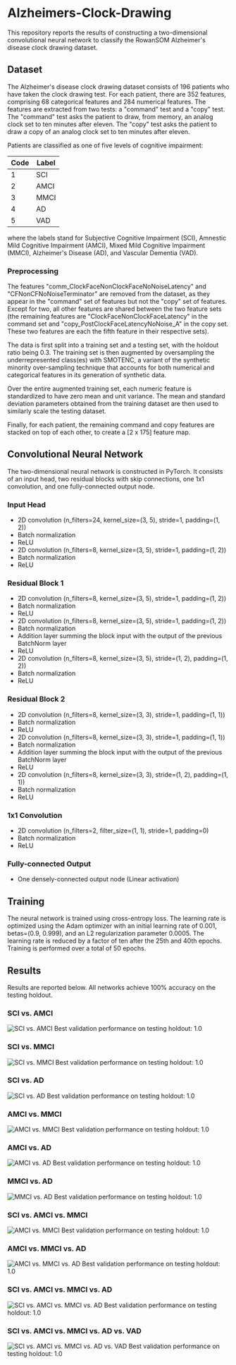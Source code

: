 # Alzheimers-Clock-Drawing

This repository reports the results of constructing a two-dimensional convolutional neural network to classify the RowanSOM Alzheimer's disease clock drawing dataset.

## Dataset

The Alzheimer's disease clock drawing dataset consists of 196 patients who have taken the clock drawing test. For each patient, there are 352 features, comprising 68 categorical features and 284 numerical features. The features are extracted from two tests: a "command" test and a "copy" test. The "command" test asks the patient to draw, from memory, an analog clock set to ten minutes after eleven. The "copy" test asks the patient to draw a copy of an analog clock set to ten minutes after eleven. 

Patients are classified as one of five levels of cognitive impairment:

| Code | Label |
| ---- | ----- |
|  1   |  SCI  |
|  2   |  AMCI  |
|  3   |  MMCI  |
|  4   |  AD   |
|  5   |  VAD  |

where the labels stand for Subjective Cognitive Impairment (SCI), Amnestic Mild Cognitive Impairment (AMCI), Mixed Mild Cognitive Impairment (MMCI), Alzheimer's Disease (AD), and Vascular Dementia (VAD). 

### Preprocessing

The features "comm_ClockFaceNonClockFaceNoNoiseLatency" and "CFNonCFNoNoiseTerminator" are removed from the dataset, as they appear in the "command" set of features but not the "copy" set of features. Except for two, all other features are shared between the two feature sets (the remaining features are "ClockFaceNonClockFaceLatency" in the command set and "copy_PostClockFaceLatencyNoNoise_A" in the copy set. These two features are each the fifth feature in their respective sets). 

The data is first split into a training set and a testing set, with the holdout ratio being 0.3. The training set is then augmented by oversampling the underrepresented class(es) with SMOTENC, a variant of the synthetic minority over-sampling technique that accounts for both numerical and categorical features in its generation of synthetic data. 

Over the entire augmented training set, each numeric feature is standardized to have zero mean and unit variance. The mean and standard deviation parameters obtained from the training dataset are then used to similarly scale the testing dataset.

Finally, for each patient, the remaining command and copy features are stacked on top of each other, to create a \[2 x 175\] feature map.

## Convolutional Neural Network

The two-dimensional neural network is constructed in PyTorch. It consists of an input head, two residual blocks with skip connections, one 1x1 convolution, and one fully-connected output node.

### Input Head

* 2D convolution (n_filters=24, kernel_size=(3, 5), stride=1, padding=(1, 2))
* Batch normalization
* ReLU
* 2D convolution (n_filters=8, kernel_size=(3, 5), stride=1, padding=(1, 2))
* Batch normalization
* ReLU

### Residual Block 1
* 2D convolution (n_filters=8, kernel_size=(3, 5), stride=1, padding=(1, 2))
* Batch normalization
* ReLU
* 2D convolution (n_filters=8, kernel_size=(3, 5), stride=1, padding=(1, 2))
* Batch normalization
* Addition layer summing the block input with the output of the previous BatchNorm layer
* ReLU
* 2D convolution (n_filters=8, kernel_size=(3, 5), stride=(1, 2), padding=(1, 2))
* Batch normalization
* ReLU

### Residual Block 2
* 2D convolution (n_filters=8, kernel_size=(3, 3), stride=1, padding=(1, 1))
* Batch normalization
* ReLU
* 2D convolution (n_filters=8, kernel_size=(3, 3), stride=1, padding=(1, 1))
* Batch normalization
* Addition layer summing the block input with the output of the previous BatchNorm layer
* ReLU
* 2D convolution (n_filters=8, kernel_size=(3, 3), stride=(1, 2), padding=(1, 1))
* Batch normalization
* ReLU

### 1x1 Convolution
* 2D convolution (n_filters=2, filter_size=(1, 1), stride=1, padding=0)
* Batch normalization
* ReLU

### Fully-connected Output
* One densely-connected output node (Linear activation)

## Training
The neural network is trained using cross-entropy loss. The learning rate is optimized using the Adam optimizer with an initial learning rate of 0.001, betas=(0.9, 0.999), and an L2 regularization parameter 0.0005. The learning rate is reduced by a factor of ten after the 25th and 40th epochs. Training is performed over a total of 50 epochs.

## Results
Results are reported below. All networks achieve 100% accuracy on the testing holdout.

### SCI vs. AMCI
![SCI vs. AMCI](https://raw.githubusercontent.com/trebledawson/Alzheimers-Clock-Drawing/master/Results/cnn-2d/12.png)
Best validation performance on testing holdout: 1.0

### SCI vs. MMCI
![SCI vs. MMCI](https://raw.githubusercontent.com/trebledawson/Alzheimers-Clock-Drawing/master/Results/cnn-2d/13.png)
Best validation performance on testing holdout: 1.0

### SCI vs. AD
![SCI vs. AD](https://raw.githubusercontent.com/trebledawson/Alzheimers-Clock-Drawing/master/Results/cnn-2d/14.png)
Best validation performance on testing holdout: 1.0

### AMCI vs. MMCI
![AMCI vs. MMCI](https://raw.githubusercontent.com/trebledawson/Alzheimers-Clock-Drawing/master/Results/cnn-2d/23.png)
Best validation performance on testing holdout: 1.0

### AMCI vs. AD
![AMCI vs. AD](https://raw.githubusercontent.com/trebledawson/Alzheimers-Clock-Drawing/master/Results/cnn-2d/24.png)
Best validation performance on testing holdout: 1.0

### MMCI vs. AD
![MMCI vs. AD](https://raw.githubusercontent.com/trebledawson/Alzheimers-Clock-Drawing/master/Results/cnn-2d/34.png)
Best validation performance on testing holdout: 1.0

### SCI vs. AMCI vs. MMCI
![AMCI vs. MMCI](https://raw.githubusercontent.com/trebledawson/Alzheimers-Clock-Drawing/master/Results/cnn-2d/123.png)
Best validation performance on testing holdout: 1.0

### AMCI vs. MMCI vs. AD
![AMCI vs. MMCI vs. AD](https://raw.githubusercontent.com/trebledawson/Alzheimers-Clock-Drawing/master/Results/cnn-2d/234.png)
Best validation performance on testing holdout: 1.0

### SCI vs. AMCI vs. MMCI vs. AD
![SCI vs. AMCI vs. MMCI vs. AD](https://raw.githubusercontent.com/trebledawson/Alzheimers-Clock-Drawing/master/Results/cnn-2d/1234.png)
Best validation performance on testing holdout: 1.0

### SCI vs. AMCI vs. MMCI vs. AD vs. VAD
![SCI vs. AMCI vs. MMCI vs. AD vs. VAD](https://raw.githubusercontent.com/trebledawson/Alzheimers-Clock-Drawing/master/Results/cnn-2d/12345.png)
Best validation performance on testing holdout: 1.0



